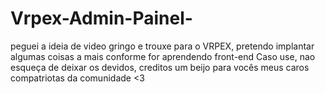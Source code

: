 # Vrpex-Admin-Painel-
peguei a ideia de video gringo e trouxe para o VRPEX, pretendo implantar algumas coisas a mais conforme for aprendendo front-end
Caso use, nao esqueça de deixar os devidos, creditos um beijo para vocês meus caros compatriotas da comunidade <3
